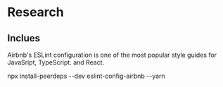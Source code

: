# Research

## Inclues

Airbnb's ESLint configuration is one of the most popular style guides for JavaSript, TypeScript. and React.

npx install-peerdeps --dev eslint-config-airbnb --yarn
